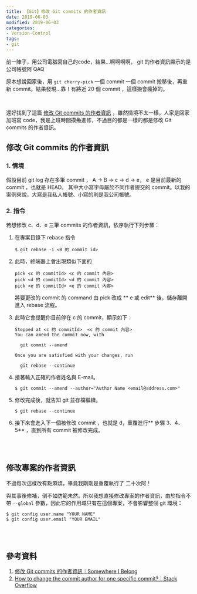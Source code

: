 ```yaml
---
title: 【Git】修改 Git commits 的作者資訊
date: 2019-06-03
modified: 2019-06-03
categories:
- Version-Control
tags:
- git
--- 
```


前一陣子，用公司電腦寫自己的code，結果…啊啊啊啊， <span class="highlighting">git 的作者資訊</span>顯示的是公司帳號阿 QAQ
  
原本想說回家後，用 `git cherry-pick` 一個 commit 一個 commit 搬移後，再重新 commit。結果發現...靠！有將近 20 個 commit ，這樣搬會瘋掉的。

<!--more-->
<br>

還好找到了這篇 [修改 Git commits 的作者資訊](https://yulun.me/2014/git-tips-change-author-and-email-in-previous-commits/) ，雖然情境不太一樣，人家是回家加班寫 code，我是上班時間~~摸魚~~進修，不過目的都是一樣的都是修改 Git commits 的作者資訊。
<br>

## 修改 Git commits 的作者資訊
### 1. 情境
假設目前 git log 存在多筆 commit ， A -> B -> c -> d -> e， e 是目前最新的 commit ，也就是 HEAD。
其中大小寫字母屬於不同作者提交的 commit。以我的案例來說，大寫是我私人帳號、小寫的則是我公司帳號。<br>


### 2. 指令
若想修改 c、d、e 三筆 commits 的作者資訊，依序執行下列步驟：

1. 在專案目錄下 rebase 指令 
    ```shell
    $ git rebase -i <B 的 commit id>
    ```
    

2. 此時，終端器上會出現類似下面的
	```shell
	pick <c 的 commitId> <c 的 commit 內容>
	pick <d 的 commitId> <d 的 commit 內容>
	pick <e 的 commitId> <e 的 commit 內容>
	```
	  將要更改的 commit 的 command 由 pick 改成 ** <span class="highlighting">e 或 edit</span>** 後，儲存離開進入 rebase 流程。
      

3. 此時它會提醒你目前停在 c 的 commit，顯示如下：
    ```shell
    Stopped at <c 的 commitId>  <c 的 commit 內容>
    You can amend the commit now, with

      git commit --amend

    Once you are satisfied with your changes, run

      git rebase --continue
    ```
    
4. 接著輸入正確的作者姓名與 E-mail。
    ```shell
    $ git commit --amend --author="Author Name <email@address.com>"
    ```

5. 修改完成後，就告知 git 並存檔繼續。
    ```shell
    $ git rebase --continue
    ```

6. 接下來會進入下一個被修改 commit ，也就是 d，重覆進行** <span class="highlighting">步驟 3、4、5</span>** ，直到所有 commit 被修改完成。


<br><br>

## 修改專案的作者資訊
不過每次這樣改有點麻煩，畢竟我剛剛是重覆執行了 <span class="highlighting">二十次</span>阿！

與其事後修補，倒不如防範未然。所以我想直接修改專案的作者資訊，由於指令不帶 `--global` 參數，因此它的作用域只有在這個專案，不會影響整個 git 環境：
```shell
$ git config user.name "YOUR NAME"  
$ git config user.email "YOUR EMAIL"  
```


<br><br> 

## 參考資料 
1. [修改 Git commits 的作者資訊｜Somewhere I Belong](https://yulun.me/2014/git-tips-change-author-and-email-in-previous-commits/) 
2. [How to change the commit author for one specific commit?｜Stack Overflow](https://stackoverflow.com/questions/3042437/how-to-change-the-commit-author-for-one-specific-commit)